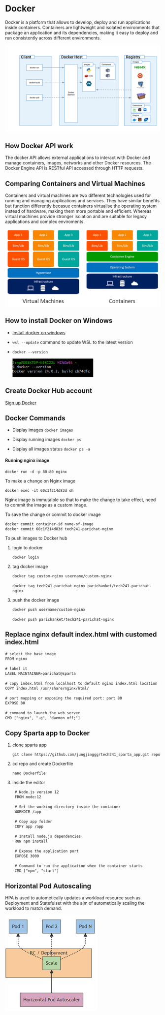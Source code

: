 # Docker
Docker is a platform that allows to develop, deploy and run applications inside containers. Containers are lightweight and isolated environments that package an application and its dependencies, making it easy to deploy and run consistently across different environments.  

![Docker architecture](images/architecture.svg)

## How Docker API work
The docker API allows external applications to interact with Docker and manage containers, images, networks and other Docker resources. The Docker Engine API is RESTful API accessed through HTTP requests.

## Comparing Containers and Virtual Machines
Containers and virtual machines are two different technologies used for running and managing applications and services. They have similar benefits but function differently becasue containers virtualise the operating system instead of hardware, making them more portable and efficient. Whereas virtual machines provide stronger isolation and are suitable for legacy applications and complex enviroments.

![comparing containers and vms](images/containers-vs-virtual-machines.jpg)

## How to install Docker on Windows
* [Install docker on windows](https://docs.docker.com/desktop/install/windows-install/)

* `wsl --update` command to update WSL to the latest version
* `docker --version`
  
  ![docker version](images/version.png)


## Create Docker Hub account
[Sign up Docker](https://hub.docker.com/signup?state=hKFo2SBmSkszaWJjME1FTnNsM3dWYjVGV2FGZ0p2ZlF6MF9Pd6Fur3VuaXZlcnNhbC1sb2dpbqN0aWTZIFgwSGVpZjM0ZU00STQydlYydE5jSVdkY1Z5cVNOUnFso2NpZNkgbHZlOUdHbDhKdFNVcm5lUTFFVnVDMGxiakhkaTluYjk)

## Docker Commands

* Display images
  `docker images`

* Display running images
  `docker ps`

* Display all images status
  `docker ps -a`

#### Running nginx image
`docker run -d -p 80:80 nginx`

To make a change on Nginx image
```
docker exec -it 60c1f214d83d sh
```
Nginx image is immutalble so that to make the change to take effect, need to commit the image as a custom image. 

To save the change or commit to docker image
```
docker commit container-id name-of-image
docker commit 60c1f214d83d tech241-parichat-nginx
``` 
To push images to Docker hub
1. login to docker
   ```
   docker login
   ```

2. tag docker image
   ```
   docker tag custom-nginx username/custom-nginx

   docker tag tech241-parichat-nginx parichanket/tech241-parichat-nginx
   ```

3. push the docker image
   ```
   docker push username/custom-nginx

   docker push parichanket/tech241-parichat-nginx
   ```

## Replace nginx default index.html with customed index.html
```
# select the base image
FROM nginx 

# label it
LABEL MAINTAINER=parichat@sparta

# copy index.html from localhost to default nginx index.html location
COPY index.html /usr/share/nginx/html/

# port mapping or exposing the required port: port 80
EXPOSE 80

# command to launch the web server  
CMD ["nginx", "-g", "daemon off;"] 
```

## Copy Sparta app to Docker
1. clone sparta app
   ```
   git clone https://github.com/jungjinggg/tech241_sparta_app.git repo
   ```
2. cd repo and create Dockerfile
   ```
   nano Dockerfile 
   ```
3. inside the editor
   ```
    # Node.js version 12
    FROM node:12

    # Set the working directory inside the container
    WORKDIR /app

    # Copy app folder
    COPY app /app

    # Install node.js dependencies
    RUN npm install

    # Expose the application port
    EXPOSE 3000

    # Command to run the application when the container starts
    CMD ["npm", "start"]
   ```

## Horizontal Pod Autoscaling
HPA is used to autometically updates a workload resource such as Deployment and Statefulset with the aim of autometically scaling the workload to match demand.

![autoscaling k8](images/k8-hpa.png)


